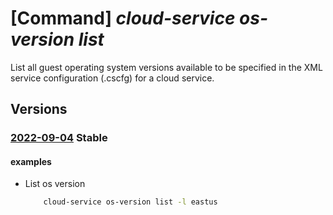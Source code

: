 # [Command] _cloud-service os-version list_

List all guest operating system versions available to be specified in the XML service configuration (.cscfg) for a cloud service.

## Versions

### [2022-09-04](/Resources/mgmt-plane/L3N1YnNjcmlwdGlvbnMve30vcHJvdmlkZXJzL21pY3Jvc29mdC5jb21wdXRlL2xvY2F0aW9ucy97fS9jbG91ZHNlcnZpY2Vvc3ZlcnNpb25z/2022-09-04.xml) **Stable**

<!-- mgmt-plane /subscriptions/{}/providers/microsoft.compute/locations/{}/cloudserviceosversions 2022-09-04 -->

#### examples

- List os version
    ```bash
        cloud-service os-version list -l eastus
    ```
